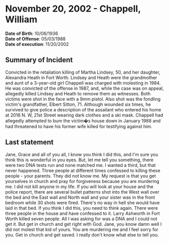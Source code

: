 # November 20, 2002 - Chappell, William

**Date of Birth**: 10/06/1936<br/>
**Date of Offense**: 05/03/1988<br/>
**Date of execution**: 11/20/2002<br/>

## Summary of Incident
Convicted in the retaliation killing of Martha Lindsey, 50, and her daughter, Alexandra Heath in Fort Worth. Lindsey and Heath were the grandmother and aunt of a 3-year-old girl Chappell was charged with molesting in 1984. He was convicted of the offense in 1987, and, while the case was on appeal, allegedly killed Lindsey and Heath to remove them as witnesses. Both victims were shot in the face with a 9mm pistol. Also shot was the fondling victim's grandfather, Elbert Sitton, 71. Although wounded six times, he survived to give police a description of the assailant who entered his home at 2016 N. W, 21st Street wearing dark clothes and a ski mask. Chappell had allegedly attempted to bum the victim�s house down in January 1988 and had threatened to have his former wife killed for testifying against him.

## Last statement
Jane, Grace and all of you all, I know you think I did this, and I'm sure you think this is wonderful in you eyes. But, let me tell you something, there were two DNA tests run and none matched me. I wanted a third, but that never happened. Three people at different times confessed to killing these people - your parents. They did not know me. My request is that you get yourselves in church and pray for forgiveness because you are murdering me. I did not kill anyone in my life. If you will look at your house and the police report, there are several bullet patterns shot into the West wall over the bed and the East wall and North wall and your sister was in the front bedroom while 30 shots were fired. There's no way in hell she would have laid in that bed. If you think I did this, you need to think again. There were three people in the house and have confessed to it. Larry Ashworth in Fort Worth killed seven people. All I was asking for was a DNA and I could not get it. But get in church and get right with God. Jane, you know damn well I did not molest that kid of yours. You are murdering me and I feel sorry for you. Get in church and get saved. I really don't know what else to tell you.